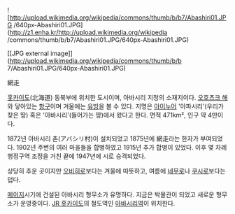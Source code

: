 ![http://upload.wikimedia.org/wikipedia/commons/thumb/b/b7/Abashiri01.JPG
/640px-Abashiri01.JPG](http://z1.enha.kr/http://upload.wikimedia.org/wikipedia
/commons/thumb/b/b7/Abashiri01.JPG/640px-Abashiri01.JPG)

[[JPG external image]](http://upload.wikimedia.org/wikipedia/commons/thumb/b/b
7/Abashiri01.JPG/640px-Abashiri01.JPG)

網走

[홋카이도](%ED%99%8B%EC%B9%B4%EC%9D%B4%EB%8F%84.md)(北海道) 동북부에 위치한 도시이며, 아바시리
지청의 소재지이다. [오호츠크 해](%EC%98%A4%ED%98%B8%EC%B8%A0%ED%81%AC%20%ED%95%B4.md)와
닿아있는 [항구](%ED%95%AD%EA%B5%AC.md)이며 겨울에는 [유빙](%EC%9C%A0%EB%B9%99.md)을 볼 수
있다. 지명은 [아이누어](%EC%95%84%EC%9D%B4%EB%88%84%EC%96%B4.md) '아파시리'(우리가 찾은 땅) 혹은
'아바시리'(들어가는 땅)에서 왔다고 한다. 면적 471km², 인구 약 4만이다.

1872년 아바시리 촌(アバシリ村)이 설치되었고 1875년에 網走라는 한자가 부여되었다. 1902년 주변의 여러 마을들을 합병하였고
1915년 추가 합병이 있었다. 이후 몇 차례 행정구역 조정을 거친 끝에 1947년에 시로 승격되었다.

상당히 추운 곳이지만 [오비히로](%EC%98%A4%EB%B9%84%ED%9E%88%EB%A1%9C.md)보다는 겨울에 따뜻하고,
여름에 [네무로](%EB%84%A4%EB%AC%B4%EB%A1%9C.md)나
[쿠시로](%EC%BF%A0%EC%8B%9C%EB%A1%9C.md)보다는 덥다.

[메이지](%EB%A9%94%EC%9D%B4%EC%A7%80.md)시기에 건설된 아바시리 형무소가 유명하다. 지금은 박물관이 되었고
새로운 형무소가 운영중이다. [JR 홋카이도](JR%20%ED%99%8B%EC%B9%B4%EC%9D%B4%EB%8F%84.md)의
철도역인 [아바시리역](%EC%95%84%EB%B0%94%EC%8B%9C%EB%A6%AC%EC%97%AD.md)이 위치한다.

